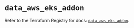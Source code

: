 # `data_aws_eks_addon`

Refer to the Terraform Registry for docs: [`data_aws_eks_addon`](https://registry.terraform.io/providers/hashicorp/aws/6.4.0/docs/data-sources/eks_addon).

